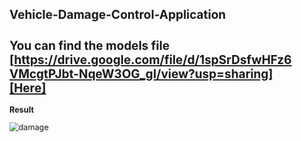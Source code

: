 ## Vehicle-Damage-Control-Application

## You can find the models file [https://drive.google.com/file/d/1spSrDsfwHFz6VMcgtPJbt-NqeW3OG_gI/view?usp=sharing][Here]

**Result**


![damage](https://user-images.githubusercontent.com/52413661/176386002-3d34f6f5-bee1-43ab-a06f-4680d2beb00d.gif)

